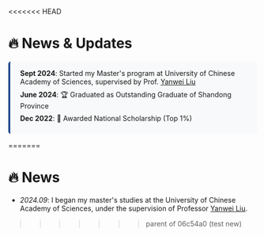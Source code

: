 <<<<<<< HEAD
# 🔥 News & Updates

<div class="news-container">

- **Sept 2024**: Started my Master's program at University of Chinese Academy of Sciences, supervised by Prof. [Yanwei Liu](https://people.ucas.ac.cn/~liuyanwei)
- **June 2024**: 🏆 Graduated as Outstanding Graduate of Shandong Province
- **Dec 2022**: 🏅 Awarded National Scholarship (Top 1%)

</div>

<style>
.news-container {
  background-color: #f8f9fa;
  border-left: 4px solid #224b8d;
  padding: 15px 20px;
  margin: 15px 0;
  border-radius: 5px;
}
.news-container ul {
  margin: 0;
  padding-left: 0;
}
.news-container li {
  list-style: none;
  margin-bottom: 8px;
  padding-left: 0;
}
</style>
=======
# 🔥 News
<!-- - *2024.03*: 🎉 Two papers are accepted by ICLR 2024
- *2023.05*: 🎉 Five papers are accepted by ACL 2023
- *2023.01*: DiffSinger was introduced in [a very popular video](https://www.bilibili.com/video/BV1uM411t7ZJ) (2000k+ views) in Bilibili!
- *2023.01*: I join TikTok <img src='./images/tiktok.png' style='width: 6em;'> as a speech research scientist in Singapore!
- *2022.02*: I release a modern and responsive academic personal [homepage template](https://github.com/RayeRen/acad-homepage.github.io). Welcome to STAR and FORK! -->
- *2024.09*: I began my master's studies at the University of Chinese Academy of Sciences, under the supervision of Professor [Yanwei Liu](https://people.ucas.ac.cn/~liuyanwei).
>>>>>>> parent of 06c54a0 (test new)



